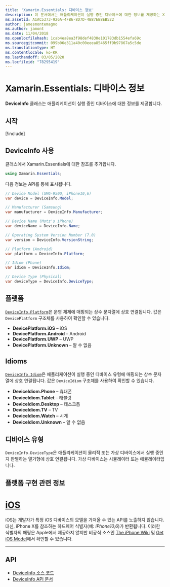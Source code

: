 ```yaml
---
title: 'Xamarin.Essentials: 디바이스 정보'
description: 이 문서에서는 애플리케이션이 실행 중인 디바이스에 대한 정보를 제공하는 Xamarin.Essentials의 DeviceInfo 클래스를 설명합니다.
ms.assetid: A1AC5373-926A-4FB6-8D7D-4B87EB8EB522
author: jamesmontemagno
ms.author: jamont
ms.date: 11/04/2018
ms.openlocfilehash: 1cab4ea8ea3f98def4830e101783db1554efa69c
ms.sourcegitcommit: 099b06e311a40c00eeea85465ff9b97867a5c5de
ms.translationtype: HT
ms.contentlocale: ko-KR
ms.lasthandoff: 03/05/2020
ms.locfileid: "78295419"
---
```

# <a name="xamarinessentials-device-information"></a>Xamarin.Essentials: 디바이스 정보

**DeviceInfo** 클래스는 애플리케이션이 실행 중인 디바이스에 대한 정보를 제공합니다.

## <a name="get-started"></a>시작

[!include[](~/essentials/includes/get-started.md)]

## <a name="using-deviceinfo"></a>DeviceInfo 사용

클래스에서 Xamarin.Essentials에 대한 참조를 추가합니다.

```csharp
using Xamarin.Essentials;
```

다음 정보는 API를 통해 표시됩니다.

```csharp
// Device Model (SMG-950U, iPhone10,6)
var device = DeviceInfo.Model;

// Manufacturer (Samsung)
var manufacturer = DeviceInfo.Manufacturer;

// Device Name (Motz's iPhone)
var deviceName = DeviceInfo.Name;

// Operating System Version Number (7.0)
var version = DeviceInfo.VersionString;

// Platform (Android)
var platform = DeviceInfo.Platform;

// Idiom (Phone)
var idiom = DeviceInfo.Idiom;

// Device Type (Physical)
var deviceType = DeviceInfo.DeviceType;
```

## <a name="platforms"></a>플랫폼

[`DeviceInfo.Platform`](xref:Xamarin.Essentials.DeviceInfo.Platform)은 운영 체제에 매핑되는 상수 문자열에 상호 연결됩니다. 값은 `DevicePlatform` 구조체를 사용하여 확인할 수 있습니다.

- **DevicePlatform.iOS** – iOS
- **DevicePlatform.Android** – Android
- **DevicePlatform.UWP** – UWP
- **DevicePlatform.Unknown** – 알 수 없음

## <a name="idioms"></a>Idioms

[`DeviceInfo.Idiom`](xref:Xamarin.Essentials.DeviceInfo.Idiom)은 애플리케이션이 실행 중인 디바이스 유형에 매핑되는 상수 문자열에 상호 연결됩니다. 값은 `DeviceIdiom` 구조체를 사용하여 확인할 수 있습니다.

- **DeviceIdiom.Phone** – 휴대폰
- **DeviceIdiom.Tablet** – 태블릿
- **DeviceIdiom.Desktop** – 데스크톱
- **DeviceIdiom.TV** – TV
- **DeviceIdiom.Watch** – 시계
- **DeviceIdiom.Unknown** – 알 수 없음

## <a name="device-type"></a>디바이스 유형

`DeviceInfo.DeviceType`은 애플리케이션이 물리적 또는 가상 디바이스에서 실행 중인지 판별하는 열거형에 상호 연결됩니다. 가상 디바이스는 시뮬레이터 또는 에뮬레이터입니다.

## <a name="platform-implementation-specifics"></a>플랫폼 구현 관련 정보

# <a name="ios"></a>[iOS](#tab/ios)

iOS는 개발자가 특정 iOS 디바이스의 모델을 가져올 수 있는 API를 노출하지 않습니다. 대신, iPhone X를 참조하는 하드웨어 식별자(예: _iPhone10,6_)가 반환됩니다. 이러한 식별자의 매핑은 Apple에서 제공하지 않지만 비공식 소스인 [The iPhone Wiki](https://www.theiphonewiki.com/wiki/Models) 및 [Get iOS Model](https://github.com/dannycabrera/Get-iOS-Model)에서 확인할 수 있습니다.

--------------

## <a name="api"></a>API

- [DeviceInfo 소스 코드](https://github.com/xamarin/Essentials/tree/master/Xamarin.Essentials/DeviceInfo)
- [DeviceInfo API 문서](xref:Xamarin.Essentials.DeviceInfo)
